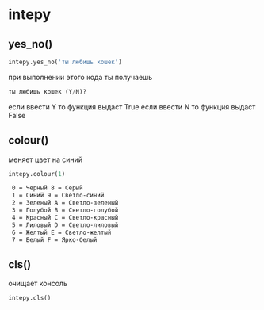 # intepy

## yes_no()

```Python
intepy.yes_no('ты любишь кошек')
```
при выполнении этого кода ты получаешь
```python
ты любишь кошек (Y/N)?
```
если ввести Y то функция выдаст True
если ввести N то функция выдаст False

## colour()

меняет цвет на синий
```python
intepy.colour(1)
```

```bash
 0 = Черный 8 = Серый
 1 = Синий 9 = Светло-синий
 2 = Зеленый A = Светло-зеленый
 3 = Голубой B = Светло-голубой
 4 = Красный C = Светло-красный
 5 = Лиловый D = Светло-лиловый
 6 = Желтый E = Светло-желтый
 7 = Белый F = Ярко-белый
```

## cls()

очищает консоль
```python
intepy.cls()
```

